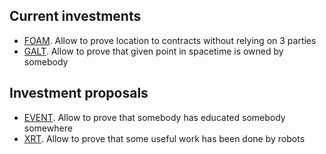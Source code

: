 ## Current investments

- [FOAM](https://foam.space/). Allow to prove location to contracts without relying on 3 parties
- [GALT](http://galtproject.io/). Allow to prove that given point in spacetime is owned by somebody

## Investment proposals

- [EVENT](https://github.com/cyberacademia/cyberevents). Allow to prove that somebody has educated somebody somewhere
- [XRT](https://robonomics.network/). Allow to prove that some useful work has been done by robots

